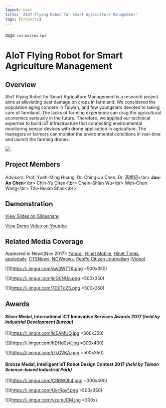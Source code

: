 ```yaml
---
layout: post
title: 'AIoT Flying Robot for Smart Agriculture Management'
tags: [Projects]
---
```


###### tags: `ros` `mavros` `rpi` 

# AIoT Flying Robot for Smart Agriculture Management

## Overview
AIoT Flying Robot for Smart Agriculture Management is a research project aims at alleviating pest damage on crops in farmland. We considered the population aging concern in Taiwan, and few youngsters devoted to taking care of farmland. The lacks of farming experience can drag the agricultural economics seriously in the future. Therefore, we applied our technical expertise to build IoT infrastructure that connecting environmental monitoring sensor devices with drone application in agriculture. The managers or farmers can monitor the environmental conditions in real-time and launch the farming drones. 

![](https://i.imgur.com/n4y0L7X.jpg)


## Project Members
Advisors: Prof. Yueh-Ming Huang, Dr. Ching-Ju Chen, Dr. 黃顯詔<\br>
**Jou-An Chen**<\br>
Chih-Yu Chen<\br>
Chein-Shien Wu<\br>
Wen-Chun Wang<\br>
Tzu-Hsuan Shao<\br>


## Demonstration
[View Slides on Slideshare](https://www.slideshare.net/CarolChen11/aiot-flying-robot-for-smart-agricultural-management)

[View Demo Video on Youtube](https://www.youtube.com/watch?v=ZNntgPNxKQ4)


## Related Media Coverage
Appeared in News(Nov 2017): [Yahoo!](https://tw.news.yahoo.com/2017%E5%B9%B4%E6%99%BA%E6%85%A7%E8%81%AF%E7%B6%B2%E6%A9%9F%E5%99%A8%E4%BA%BA%E5%A4%A7%E8%B3%BD-20%E7%B5%84%E9%AB%98%E6%89%8B%E6%B1%BA%E6%88%B0%E5%8D%97%E7%A7%91-150857028.html), [Hinet Mobile](https://times.hinet.net/mobile/news/20941227), [Hinet Times](https://times.hinet.net/news/20941805), [appledaily](https://tw.appledaily.com/new/realtime/20171105/1235495/), [CTSNews](http://news.cts.com.tw/taiwannews/society/201711/201711061898264.html#.WgvlmmiCzIU), [NOWnews](https://www.nownews.com/news/20171105/2638659), [PeoPo Citizen Journalism](http://www.peopo.org/news/350447) [[Video](https://www.youtube.com/watch?v=6GL80jz7SZI)]

![](https://i.imgur.com/qw3W7TK.png =500x350)

![](https://i.imgur.com/jcG0NUo.png =500x350)

![](https://i.imgur.com/7D0TdZ6.png =500x350)


## Awards 
#### Silver Medal, International ICT Innovative Services Awards 2017 *(held by Industrial Development Bureau)* 

![](https://i.imgur.com/lcEAMUQ.jpg =500x350)

![](https://i.imgur.com/hDHd0sV.jpg =300x400)

![](https://i.imgur.com/j7kGVKA.png =500x350)

#### Bronze Medal, Intelligent IoT Robot Design Contest 2017 *(held by Tainan Science-based Industrial Park)*

![](https://i.imgur.com/CBBW0h4.png =300x400)

![](https://i.imgur.com/UkrRgyf.png =500x350)

![](https://i.imgur.com/yzumJCM.jpg =300x)
